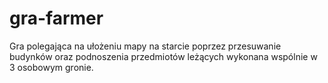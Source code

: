 # gra-farmer
Gra polegająca na ułożeniu mapy na starcie poprzez przesuwanie budynków oraz podnoszenia przedmiotów leżących wykonana wspólnie w 3 osobowym gronie.

